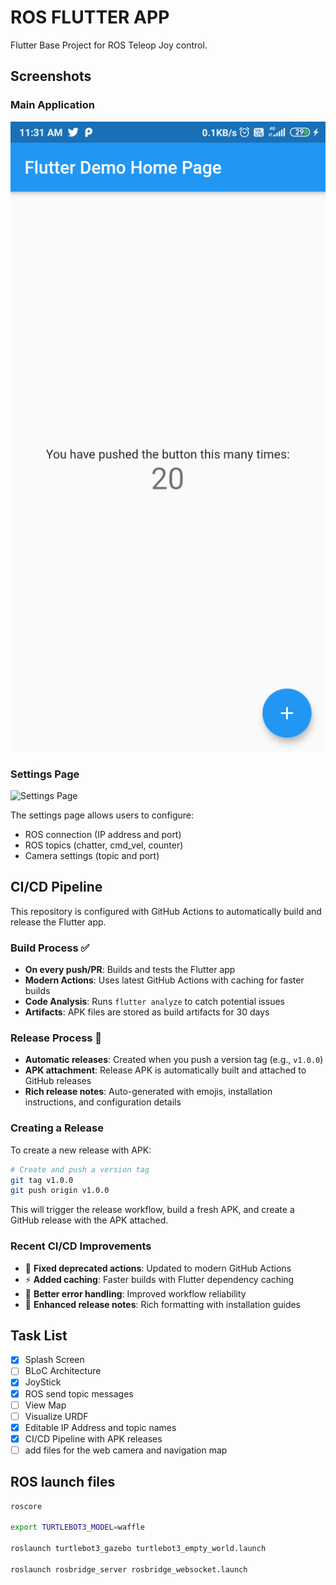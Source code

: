 # ROS FLUTTER APP

Flutter Base Project for ROS Teleop Joy control.

## Screenshots

### Main Application
![Main App](flutter_01.png)

### Settings Page
![Settings Page](https://github.com/user-attachments/assets/a86842e5-21e0-40f5-aed3-54bdc60d418f)

The settings page allows users to configure:
- ROS connection (IP address and port)
- ROS topics (chatter, cmd_vel, counter)
- Camera settings (topic and port)

## CI/CD Pipeline

This repository is configured with GitHub Actions to automatically build and release the Flutter app.

### Build Process ✅
- **On every push/PR**: Builds and tests the Flutter app
- **Modern Actions**: Uses latest GitHub Actions with caching for faster builds
- **Code Analysis**: Runs `flutter analyze` to catch potential issues
- **Artifacts**: APK files are stored as build artifacts for 30 days

### Release Process 🚀
- **Automatic releases**: Created when you push a version tag (e.g., `v1.0.0`)
- **APK attachment**: Release APK is automatically built and attached to GitHub releases
- **Rich release notes**: Auto-generated with emojis, installation instructions, and configuration details

### Creating a Release
To create a new release with APK:

```bash
# Create and push a version tag
git tag v1.0.0
git push origin v1.0.0
```

This will trigger the release workflow, build a fresh APK, and create a GitHub release with the APK attached.

### Recent CI/CD Improvements
- 🔧 **Fixed deprecated actions**: Updated to modern GitHub Actions
- ⚡ **Added caching**: Faster builds with Flutter dependency caching  
- 🎯 **Better error handling**: Improved workflow reliability
- 📱 **Enhanced release notes**: Rich formatting with installation guides

## Task List

- [x] Splash Screen
- [ ] BLoC Architecture
- [x] JoyStick
- [x] ROS send topic messages
- [ ] View Map
- [ ] Visualize URDF
- [x] Editable IP Address and topic names
- [x] CI/CD Pipeline with APK releases
- [ ] add files for the web camera and navigation map

## ROS launch files

```bash
roscore

export TURTLEBOT3_MODEL=waffle

roslaunch turtlebot3_gazebo turtlebot3_empty_world.launch

roslaunch rosbridge_server rosbridge_websocket.launch


```
